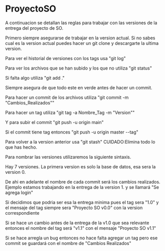 # ProyectoSO
A continuacion se detallan las reglas para trabajar con las versiones de la
entrega del proyecto de SO.

Primero siempre asegurarse de trabajar en la version actual. Si no sabes cual
es la version actual puedes hacer un git clone y descargarte la ultima version.

Para ver el historial de versiones con los tags usa "git log"

Para ver los archivos que se han subido y los que no utiliza "git status"

Si falta algo utiliza "git add ."

Siempre asegura de que todo este en verde antes de hacer un commit.

Para hacer un commit de los archivos utiliza "git commit -m "Cambios_Realizados""

Para hacer un tag utiliza "git tag -a Nombre_Tag -m "Version""

Y para subir el commit "git push -u origin main"

Si el commit tiene tag entonces "git push -u origin master --tag"

Para volver a la version anterior usa "git stash" CUIDADO:Elimina todo lo que
has hecho.

Para nombrar las versiones utilizaremos la siguiente sintaxis.

Hay 7 versiones.
La primera version es solo la base de datos, esa sera la version 0.

De ahi en adelante el nombre de cada commit será los cambios realizados. Ejemplo estamos trabajando en
la entrega de la version 1. y se llamará "Se agrega login"

Si decidimos que podria ser esa la entrega minima pues el tag sera "1.0" y el mensaje del tag siempre sera "Proyecto SO v0.0"
con la version correspondiente

Si se hace un cambio antes de la entrega de la v1.0 que sea relevante entonces el nombre del tag será "v1.1" con el mensaje 
"Proyecto SO v1.1"

Si se hace arregla un bug entonces no hace falta agregar un tag pero ese commit se guardará con
el nombre de "Cambios Realizados"


